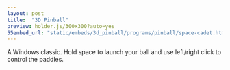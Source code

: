 ```yaml
---
layout: post
title:  "3D Pinball"
preview: holder.js/300x300?auto=yes
55embed_url: "static/embeds/3d_pinball/programs/pinball/space-cadet.html"
---
```

A Windows classic. Hold space to launch your ball and use left/right click to control the paddles.